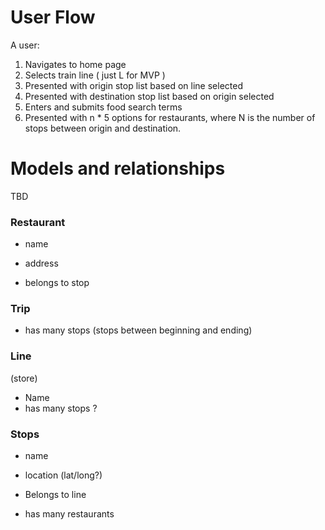 # User Flow


A user: 

1. Navigates to home page
1. Selects train line ( just L for MVP )
1. Presented with origin stop list based on line selected 
1. Presented with destination stop list based on origin selected 
1. Enters and submits food search terms
1. Presented with n * 5 options for restaurants, where N is the number of stops between origin and destination.

# Models and relationships


TBD

### Restaurant

- name
- address

- belongs to stop

### Trip

- has many stops (stops between beginning and ending)  

### Line

(store)

- Name
- has many stops ?


### Stops

- name
- location (lat/long?) 
- Belongs to line

- has many restaurants
